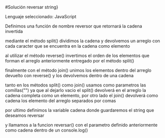 #Solución reversar string}

Lenguaje seleccionado: JavaScript

Definimos una función de nombre reversor que retornará la cadena invertida

mediante el método split() dividimos la cadena y devolvemos un arreglo con cada caracter que se encuentra en la cadena como elemento

al utilizar el método reverse() invertimos el orden de los elementos que forman el arreglo anteriormente entregado por el método split()

finalmente con el método join() unimos los elementos dentro del arreglo devuelto con reverse() y los devolvemos dentro de una cadena 

tanto en los métodos split() como join() usamos como parametros las comillas("") ya que al dejarlo vacio el split() devolverá en el arreglo la cadena completa como un elemento, por otro lado el join() devolverá como cadena los elemento del arreglo separados por comas

por ultimo definimos la variable cadena donde guardaremos el string que deseamos reversar

y llamamos a la funcion reversar() con el parametro definido anteriormente como cadena dentro de un console.log()

